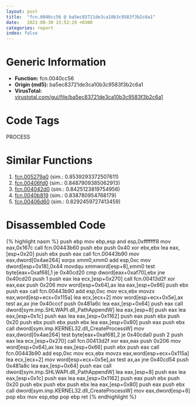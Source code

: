 ```yaml
---
layout: post
title:  "fcn.0040cc56 @ ba5ec83721de3ca10b3c9583f3b2c6a1"
date:   2021-08-30 15:52:19 +0300
categories: report
index: false
---
```


# Generic Information
- **Function:** fcn.0040cc56
- **Origin (md5):** ba5ec83721de3ca10b3c9583f3b2c6a1
- **VirusTotal:** [virustotal.com/gui/file/ba5ec83721de3ca10b3c9583f3b2c6a1][virustotal_ref]

# Code Tags
<span class="tag" id="PROCESS">PROCESS</span>


# Similar Functions

1. [fcn.005279a0][similar_1_ref] (sim.: 0.8539293372507611)
2. [fcn.00406fd0][similar_2_ref] (sim.: 0.8487909385062913)
3. [fcn.004042d0][similar_3_ref] (sim.: 0.8425123819754956)
4. [fcn.0040b819][similar_4_ref] (sim.: 0.838780954768179)
5. [fcn.00406d60][similar_5_ref] (sim.: 0.8292459727413459)


# Disassembled Code

{% highlight nasm %}
push ebp
mov ebp,esp
and esp,0xfffffff8
mov eax,0x167c
call fcn.00443b60
push ebx
push 0x40
xor ebx,ebx
lea eax,[esp+0x20]
push ebx
push eax
call fcn.00443b90
mov eax,dword[0x4ae264]
xorps xmm0,xmm0
add esp,0xc
mov dword[esp+0x18],0x44
movdqu xmmword[esp+8],xmm0
test byte[eax+0xaf68],1
je 0x40cd20
cmp dword[eax+0xaf70],ebx
jne 0x40cd20
push 1
push eax
lea ecx,[esp+0x270]
call fcn.00413d2f
xor eax,eax
push 0x206
mov word[esp+0x64],ax
lea eax,[esp+0x66]
push ebx
push eax
call fcn.00443b90
add esp,0xc
mov ecx,ebx
movzx eax,word[esp+ecx+0x115a]
lea ecx,[ecx+2]
mov word[esp+ecx+0x5e],ax
test ax,ax
jne 0x40cccf
push 0x481a6c
lea eax,[esp+0x64]
push eax
call dword[sym.imp.SHLWAPI.dll_PathAppendW]
lea eax,[esp+8]
push eax
lea eax,[esp+0x1c]
push eax
lea eax,[esp+0x1162]
push eax
push ebx
push 0x20
push ebx
push ebx
push ebx
lea eax,[esp+0x80]
push eax
push ebx
call dword[sym.imp.KERNEL32.dll_CreateProcessW]
mov eax,dword[0x4ae264]
test byte[eax+0xaf68],2
je 0x40cda0
push 2
push eax
lea ecx,[esp+0x270]
call fcn.00413d2f
xor eax,eax
push 0x206
mov word[esp+0x64],ax
lea eax,[esp+0x66]
push ebx
push eax
call fcn.00443b90
add esp,0xc
mov ecx,ebx
movzx eax,word[esp+ecx+0x115a]
lea ecx,[ecx+2]
mov word[esp+ecx+0x5e],ax
test ax,ax
jne 0x40cd54
push 0x481a8c
lea eax,[esp+0x64]
push eax
call dword[sym.imp.SHLWAPI.dll_PathAppendW]
lea eax,[esp+8]
push eax
lea eax,[esp+0x1c]
push eax
lea eax,[esp+0x1162]
push eax
push ebx
push 0x20
push ebx
push ebx
push ebx
lea eax,[esp+0x80]
push eax
push ebx
call dword[sym.imp.KERNEL32.dll_CreateProcessW]
mov eax,dword[esp+8]
pop ebx
mov esp,ebp
pop ebp
ret
{% endhighlight %}


[similar_1_ref]: /report/fcn.005279a0@c60344b51fa39a329b92557d24ff7670
[similar_2_ref]: /report/fcn.00406fd0@0aa2d73a5300dff2412388945614b507
[similar_3_ref]: /report/fcn.004042d0@e2ba7f10eb234338a49853c34d7d9c56
[similar_4_ref]: /report/fcn.0040b819@418e0921f3a9bd4f5bc0dcc59623b5a1
[similar_5_ref]: /report/fcn.00406d60@0aa2d73a5300dff2412388945614b507
[virustotal_ref]: https://www.virustotal.com/gui/file/ba5ec83721de3ca10b3c9583f3b2c6a1